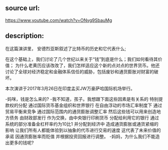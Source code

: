 ## source url:

https://www.youtube.com/watch?v=ONvg9SbauMg

## description:

在这篇演讲里， 安德烈亚斯叙述了比特币的历史和它代表什么;

在这个基础上，我们讨论了几个世纪以来关于“钱”到底是什么；我们如何看待其价值； 为什么老黄历应该改改了，我们怎样适应这个新的点对点的世界货币。他还讨论了全球对经济稳定和金融体系信任的威胁，包括废钞和通货膨胀对财富的破坏。

本次演讲于2017年3月26日在印度孟买JW万豪萨哈国际机场举行。

-妈咪，钱是怎么来的?
-我不知道，孩子。我想跟下面这些因素是有关系的
特别提款权的分配
通过国际货币基金组织和世界银行
在自由浮动的市场汇率制度下
通过贸易平衡来竞争
通过国际范围内的通货膨胀调整汇率
然后这些钱可以用来创造地方债务
由财政部发行
作为交换，由中央银行印刷货币
分配给利用它的银行
通过系统的部分准备金杠杆率约为10比1
并分配到经济中
造成通货膨胀或通货紧缩的影响
让我们所有人都能体验到以抽象的代币进行交易的速度
这代表了未来价值的承诺
因通货膨胀率而贬值
并根据投资回报进行调整。
-妈妈，为什么我们不能造出更多的钱呢?